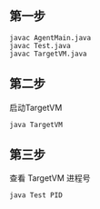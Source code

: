 ## 第一步

	javac AgentMain.java
	javac Test.java
	javac TargetVM.java

## 第二步

启动TargetVM
	
	java TargetVM

## 第三步

查看 TargetVM 进程号

	java Test PID
